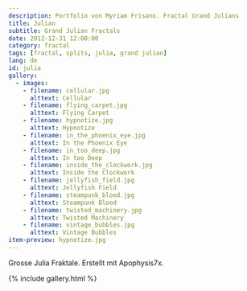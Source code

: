 ```yaml
---
description: Portfolio von Myriam Frisano. Fractal Grand Julians
title: Julian
subtitle: Grand Julian Fractals
date: 2012-12-31 12:00:00
category: fractal
tags: [fractal, splits, julia, grand julian]
lang: de
id: julia
gallery:
  - images:
    - filename: cellular.jpg
      alttext: Cellular
    - filename: flying_carpet.jpg
      alttext: Flying Carpet
    - filename: hypnotize.jpg
      alttext: Hypnotize
    - filename: in_the_phoenix_eye.jpg
      alttext: In the Phoenix Eye
    - filename: in_too_deep.jpg
      alttext: In too Deep
    - filename: inside_the_clockwork.jpg
      alttext: Inside the Clockwork
    - filename: jellyfish_field.jpg
      alttext: Jellyfish Field
    - filename: steampunk_blood.jpg
      alttext: Steampunk Blood
    - filename: twisted_machinery.jpg
      alttext: Twisted Machinery
    - filename: vintage_bubbles.jpg
      alttext: Vintage Bubbles
item-preview: hypnotize.jpg
---
```

Grosse Julia Fraktale. Erstellt mit Apophysis7x.

{% include gallery.html %}

